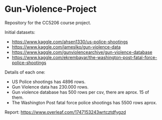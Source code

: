 # Gun-Violence-Project
Repository for the CC5206 course project.

Initial datasets:
- https://www.kaggle.com/ahsen1330/us-police-shootings
- https://www.kaggle.com/jameslko/gun-violence-data
- https://www.kaggle.com/gunviolencearchive/gun-violence-database
- https://www.kaggle.com/ekrembayar/the-washington-post-fatal-force-police-shootings

Details of each one:
- US Police shootings has 4896 rows.
- Gun Violence data has 230.000 rows.
- Gun violence database has 500 rows per csv, there are aprox. 15 of them.
- The Washington Post fatal force police shootings has 5500 rows aprox.

Report:
https://www.overleaf.com/1747153243wrtcztdfygzd

